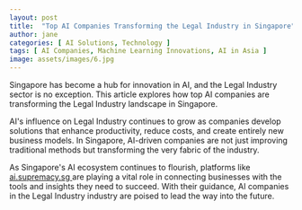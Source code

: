 ```yaml
---
layout: post
title:  "Top AI Companies Transforming the Legal Industry in Singapore"
author: jane
categories: [ AI Solutions, Technology ]
tags: [ AI Companies, Machine Learning Innovations, AI in Asia ]
image: assets/images/6.jpg
---
```


Singapore has become a hub for innovation in AI, and the Legal Industry sector is no exception. This article explores how top AI companies are transforming the Legal Industry landscape in Singapore.

AI's influence on Legal Industry continues to grow as companies develop solutions that enhance productivity, reduce costs, and create entirely new business models. In Singapore, AI-driven companies are not just improving traditional methods but transforming the very fabric of the industry.

As Singapore's AI ecosystem continues to flourish, platforms like <a href="https://ai.supremacy.sg" target="_blank"> ai.supremacy.sg </a> are playing a vital role in connecting businesses with the tools and insights they need to succeed. With their guidance, AI companies in the Legal Industry industry are poised to lead the way into the future.

